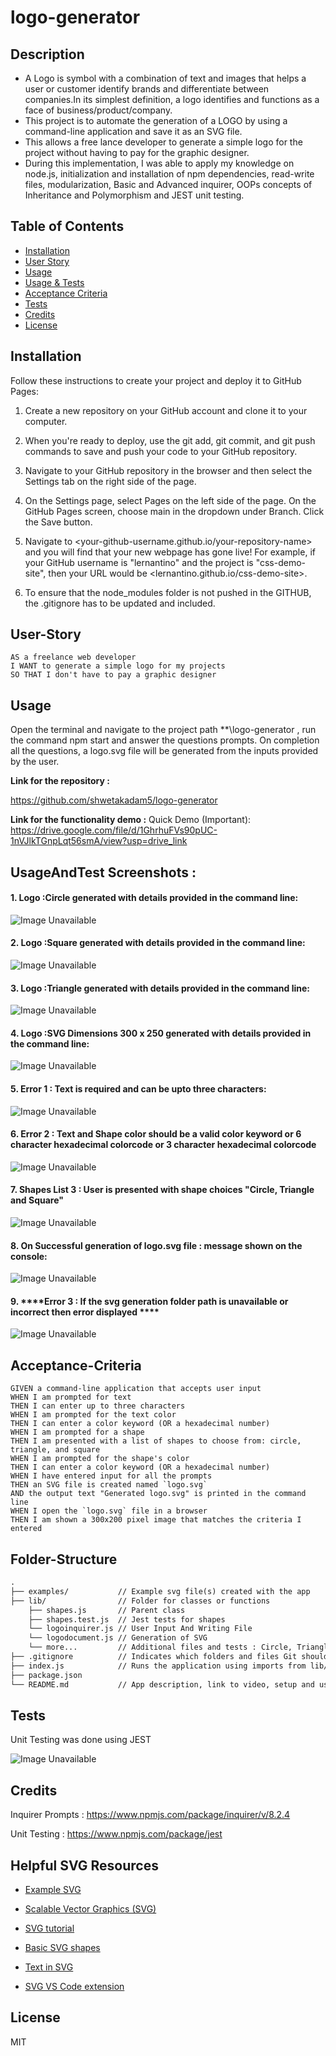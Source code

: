 # logo-generator

## Description

- A Logo is symbol with a combination of text and images that helps a user or customer identify brands and differentiate between companies.In its simplest definition, a logo identifies and functions as a face of business/product/company.
- This project is to automate the generation of a LOGO by using a command-line application and save it as an SVG file.
- This allows a free lance developer to generate a simple logo for the project without having to pay for the graphic designer.
- During this implementation, I was able to apply my knowledge on node.js, initialization and installation of npm dependencies, read-write files, modularization, Basic and Advanced inquirer, OOPs concepts of Inheritance and Polymorphism and JEST unit testing.

## Table of Contents 

- [Installation](#installation)
- [User Story](#user-story)
- [Usage](#usage)
- [Usage & Tests](#usageandtest-screenshots)
- [Acceptance Criteria](#acceptance-criteria)
- [Tests](#tests)
- [Credits](#credits)
- [License](#license)

## Installation

Follow these instructions to create your project and deploy it to GitHub Pages:

1. Create a new repository on your GitHub account and clone it to your computer.

2. When you're ready to deploy, use the git add, git commit, and git push commands to save and push your code to your GitHub repository.

3. Navigate to your GitHub repository in the browser and then select the Settings tab on the right side of the page.

4. On the Settings page, select Pages on the left side of the page. On the GitHub Pages screen, choose main in the dropdown under Branch. Click the Save button.

5. Navigate to <your-github-username.github.io/your-repository-name> and you will find that your new webpage has gone live! For example, if your GitHub username is "lernantino" and the project is "css-demo-site", then your URL would be <lernantino.github.io/css-demo-site>.

6. To ensure that the node_modules folder is not pushed in the GITHUB, the .gitignore has to be updated and included.

## User-Story 
```
AS a freelance web developer
I WANT to generate a simple logo for my projects
SO THAT I don't have to pay a graphic designer
```

## Usage

Open the terminal and navigate to the project path **\logo-generator , run the command npm start and answer the questions prompts.
On completion all the questions, a logo.svg file will be generated from the inputs provided by the user.

**Link for the repository :** 

https://github.com/shwetakadam5/logo-generator

**Link for the functionality demo :**
Quick Demo (Important):
https://drive.google.com/file/d/1GhrhuFVs90pUC-1nVJlkTGnpLqt56smA/view?usp=drive_link


## UsageAndTest Screenshots :

#### 1. ****Logo :Circle generated with details provided in the command line:****

![Image Unavailable](./assets/images/logo_generator_Circle.jpg) 

#### 2. ****Logo :Square generated with details provided in the command line:****

![Image Unavailable](./assets/images/logo_generator_Square.jpg) 

#### 3. ****Logo :Triangle generated with details provided in the command line:****

![Image Unavailable](./assets/images/logo_generator_Triangle.jpg) 

#### 4. ****Logo :SVG Dimensions 300 x 250  generated with details provided in the command line:****

![Image Unavailable](./assets/images/logo_generator_SVGDimensions.jpg) 

#### 5. ****Error 1 : Text is required and can be upto three characters:****

![Image Unavailable](./assets/images/logo_generator_error1.jpg)

#### 6. ****Error 2 : Text and Shape color should be a valid color keyword or 6 character hexadecimal colorcode or 3 character hexadecimal colorcode****

![Image Unavailable](./assets/images/logo_generator_error2.jpg) 

#### 7. ****Shapes List 3 : User is presented with shape choices "Circle, Triangle and Square"****

![Image Unavailable](./assets/images/logo_generator_shapesList.jpg) 

#### 8. ****On Successful generation of logo.svg file : message shown on the console:****

![Image Unavailable](./assets/images/logo_generator_successfulConsoleMsg.jpg) 

#### 9. ****Error 3 : If the svg generation folder path is unavailable or incorrect then error displayed  ****

![Image Unavailable](./assets/images/logo_generator_error3.jpg) 

## Acceptance-Criteria

```
GIVEN a command-line application that accepts user input
WHEN I am prompted for text
THEN I can enter up to three characters
WHEN I am prompted for the text color
THEN I can enter a color keyword (OR a hexadecimal number)
WHEN I am prompted for a shape
THEN I am presented with a list of shapes to choose from: circle, triangle, and square
WHEN I am prompted for the shape's color
THEN I can enter a color keyword (OR a hexadecimal number)
WHEN I have entered input for all the prompts
THEN an SVG file is created named `logo.svg`
AND the output text "Generated logo.svg" is printed in the command line
WHEN I open the `logo.svg` file in a browser
THEN I am shown a 300x200 pixel image that matches the criteria I entered
```

## Folder-Structure

```md
.  
├── examples/           // Example svg file(s) created with the app
├── lib/                // Folder for classes or functions
    ├── shapes.js       // Parent class
    ├── shapes.test.js  // Jest tests for shapes
    └── logoinquirer.js // User Input And Writing File
    └── logodocument.js // Generation of SVG
    └── more...         // Additional files and tests : Circle, Triangle, Square classes with tests.  
├── .gitignore          // Indicates which folders and files Git should ignore
├── index.js            // Runs the application using imports from lib/
├── package.json
└── README.md           // App description, link to video, setup and usage instructions           
```
## Tests 

Unit Testing was done using JEST

![Image Unavailable](./assets/images/logo_generator_Jest_UnitTestingResultjpg.jpg) 


## Credits

Inquirer Prompts :
https://www.npmjs.com/package/inquirer/v/8.2.4

Unit Testing :
https://www.npmjs.com/package/jest

## Helpful SVG Resources

* [Example SVG](https://static.fullstack-bootcamp.com/fullstack-ground/module-10/circle.svg)

* [Scalable Vector Graphics (SVG)](https://en.wikipedia.org/wiki/Scalable_Vector_Graphics)

* [SVG tutorial](https://developer.mozilla.org/en-US/docs/Web/SVG/Tutorial)

* [Basic SVG shapes](https://developer.mozilla.org/en-US/docs/Web/SVG/Tutorial/Basic_Shapes)

* [Text in SVG](https://developer.mozilla.org/en-US/docs/Web/SVG/Tutorial/Texts)

* [SVG VS Code extension](https://marketplace.visualstudio.com/items?itemName=jock.svg)


## License

MIT

